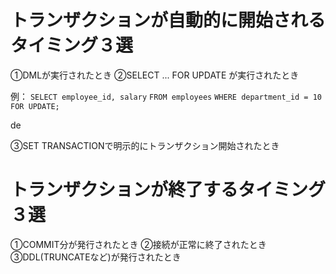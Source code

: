 # トランザクションが自動的に開始されるタイミング３選
①DMLが実行されたとき
②SELECT ... FOR UPDATE が実行されたとき

例：
`SELECT employee_id, salary`
`FROM employees`
`WHERE department_id = 10`
`FOR UPDATE;`

de

③SET TRANSACTIONで明示的にトランザクション開始されたとき
# トランザクションが終了するタイミング３選
①COMMIT分が発行されたとき
②接続が正常に終了されたとき
③DDL(TRUNCATEなど)が発行されたとき

